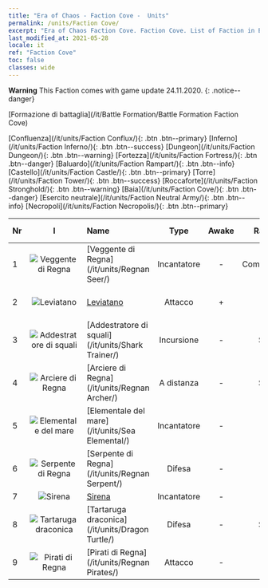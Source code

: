 ```yaml
---
title: "Era of Chaos - Faction Cove -  Units"
permalink: /units/Faction Cove/
excerpt: "Era of Chaos Faction Cove. Faction Cove. List of Faction in Era of Chaos"
last_modified_at: 2021-05-28
locale: it
ref: "Faction Cove"
toc: false
classes: wide
---
```

**Warning** This Faction comes with game update 24.11.2020.
{: .notice--danger}

  [Formazione di battaglia](/it/Battle Formation/Battle Formation Faction Cove)

 [Confluenza](/it/units/Faction Conflux/){: .btn .btn--primary} [Inferno](/it/units/Faction Inferno/){: .btn .btn--success} [Dungeon](/it/units/Faction Dungeon/){: .btn .btn--warning} [Fortezza](/it/units/Faction Fortress/){: .btn .btn--danger} [Baluardo](/it/units/Faction Rampart/){: .btn .btn--info} [Castello](/it/units/Faction Castle/){: .btn .btn--primary} [Torre](/it/units/Faction Tower/){: .btn .btn--success} [Roccaforte](/it/units/Faction Stronghold/){: .btn .btn--warning} [Baia](/it/units/Faction Cove/){: .btn .btn--danger} [Esercito neutrale](/it/units/Faction Neutral Army/){: .btn .btn--info} [Necropoli](/it/units/Faction Necropolis/){: .btn .btn--primary} 

  | Nr | I |         Name        |   Type   | Awake | Rango |   Members     |  Stars  | Exclusive | Attack  |     HP    |  Awaken Name  |
  |:---|:-:|:--------------------|:--------:|:-----:|:---------:|:-------------:|:-------:|:---------:|:-------:|:---------:|:--------------|
  | 1 | ![Veggente di Regna](/images/u/ti_haihou.jpg) | [Veggente di Regna](/it/units/Regnan Seer/) | Incantatore | - | Comandante | x1 | <i class="fas fa-star"/><i class="fas fa-star"/><i class="fas fa-star"/> | - | 1006.9 | 5091 |  Elementale delle maree  |
  | 2 | ![Leviatano](/images/u/ti_haiguai.jpg) | [Leviatano](/it/units/Revyaratan/) | Attacco | + | SR | x4 | <i class="fas fa-star"/><i class="fas fa-star"/><i class="fas fa-star"/> | - | 1267.1 | 7128 |  Antico mostro marino  |
  | 3 | ![Addestratore di squali](/images/u/ti_xunshashi.jpg) | [Addestratore di squali](/it/units/Shark Trainer/) | Incursione | - | SSR | x1 | <i class="fas fa-star"/><i class="fas fa-star"/><i class="fas fa-star"/> | - | 792.0 | 5430 |  Cavalcasquali  |
  | 4 | ![Arciere di Regna](/images/u/ti_ruigenanushou.jpg) | [Arciere di Regna](/it/units/Regnan Archer/) | A distanza | - | SSR | x1 | <i class="fas fa-star"/><i class="fas fa-star"/><i class="fas fa-star"/> | - | 235.5 | 1245 |   -   |
  | 5 | ![Elementale del mare](/images/u/ti_haiyuansu.jpg) | [Elementale del mare](/it/units/Sea Elemental/) | Incantatore | - | R | x9 | <i class="fas fa-star"/> | - | 201.8 | 1446 |  Elementale delle maree  |
  | 6 | ![Serpente di Regna](/images/u/ti_yurenyongshi.jpg) | [Serpente di Regna](/it/units/Regnan Serpent/) | Difesa | - | SR | x4 | <i class="fas fa-star"/><i class="fas fa-star"/><i class="fas fa-star"/> | - | 100.9 | 3027 |    |
  | 7 | ![Sirena](/images/u/ti_meirenyu.jpg) | [Sirena](/it/units/Mermaid/) | Incantatore | - | SR | x4 | <i class="fas fa-star"/><i class="fas fa-star"/><i class="fas fa-star"/> | - | 185.0 | 1648 |   -   |
  | 8 | ![Tartaruga draconica](/images/u/ti_longgui.jpg) | [Tartaruga draconica](/it/units/Dragon Turtle/) | Difesa | - | SSR | x1 | <i class="fas fa-star"/><i class="fas fa-star"/><i class="fas fa-star"/> | - | 362.0 | 12000 |  Tartaruga draconica primordiale  |
  | 9 | ![Pirati di Regna](/images/u/ti_haidao.jpg) | [Pirati di Regna](/it/units/Regnan Pirates/) | Attacco | - | SR | x4 | <i class="fas fa-star"/><i class="fas fa-star"/> | + | 99.3 | 695 |  Re dei Pirati  |
